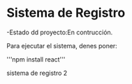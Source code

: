 <h1>Sistema de Registro</h1>

-Estado dd proyecto:En contrucción.

Para ejecutar el sistema, denes poner:

'''npm install  react'''

sistema de registro 2
